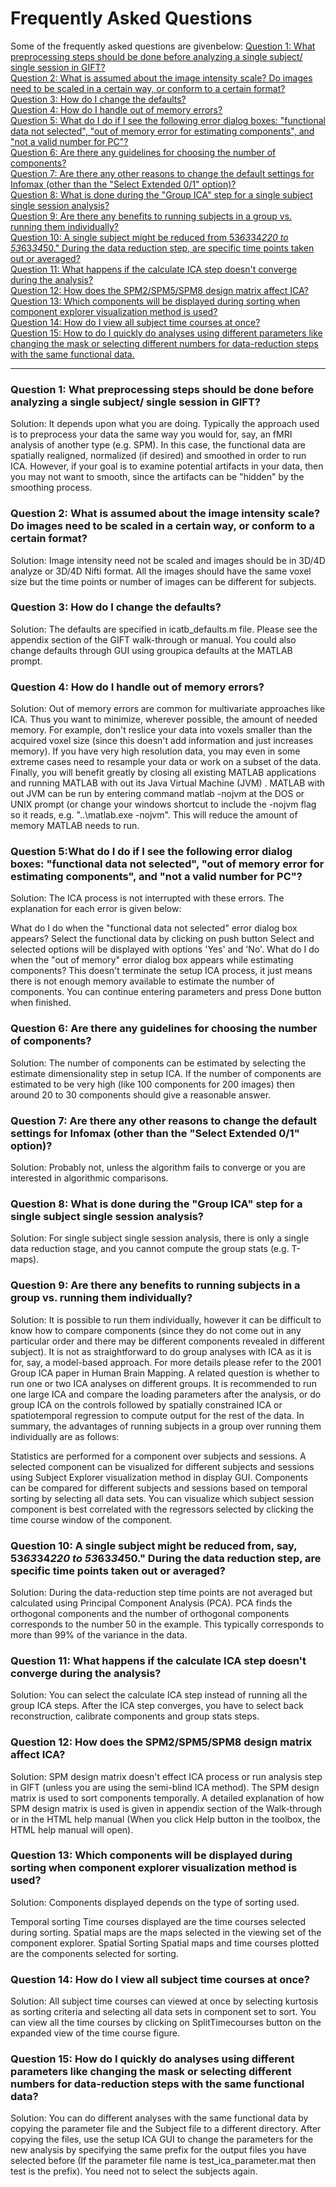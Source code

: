 # Frequently Asked Questions
Some of the frequently asked questions are givenbelow:
[Question 1: What preprocessing steps should be done before analyzing a single subject/ single session in GIFT?](#q1)<br>
[Question 2: What is assumed about the image intensity scale? Do images need to be scaled in a certain way, or conform to a certain format?](#q2)<br>
[Question 3: How do I change the defaults?](#q3)<br>
[Question 4: How do I handle out of memory errors?](#q4)<br>
[Question 5: What do I do if I see the following error dialog boxes: "functional data not selected", "out of memory error for estimating components", and "not a valid number for PC"?](#q5)<br>
[Question 6: Are there any guidelines for choosing the number of components?](#q6)<br>
[Question 7: Are there any other reasons to change the default settings for Infomax (other than the "Select Extended 0/1" option)?](#q7)<br>
[Question 8: What is done during the "Group ICA" step for a single subject single session analysis?](#q8)<br>
[Question 9: Are there any benefits to running subjects in a group vs. running them individually?](#q9)<br>
[Question 10: A single subject might be reduced from 53*63*34*220 to 53*63*34*50." During the data reduction step, are specific time points taken out or averaged?](#q10)<br>
[Question 11: What happens if the calculate ICA step doesn't converge during the analysis?](#q11)<br>
[Question 12: How does the SPM2/SPM5/SPM8 design matrix affect ICA?](#q12)<br>
[Question 13: Which components will be displayed during sorting when component explorer visualization method is used?](#q13)<br>
[Question 14: How do I view all subject time courses at once?](#q14)<br>
[Question 15: How to do I quickly do analyses using different parameters like changing the mask or selecting different numbers for data-reduction steps with the same functional data.](#q15)<br>

---

### Question 1: What preprocessing steps should be done before analyzing a single subject/ single session in GIFT?<a name="q1"></a>

Solution: It depends upon what you are doing. Typically the approach used is to preprocess your data the same way you would for, say, an fMRI analysis of another type (e.g. SPM). In this case, the functional data are spatially realigned,  normalized (if desired) and smoothed in order to run ICA. However, if your goal is to examine potential artifacts in your data, then you may not want to smooth, since the artifacts can be "hidden" by the smoothing process.

### Question 2: What is assumed about the image intensity scale? Do images need to be scaled in a certain way, or conform to a certain format?<a name="q2"></a>

Solution: Image intensity need not be scaled and images should be in 3D/4D analyze or 3D/4D Nifti format. All the images should have the same voxel size but the time points or number of images can be different for subjects.

### Question 3: How do I change the defaults?<a name="q3"></a>

Solution: The defaults are specified in icatb_defaults.m file. Please see the appendix section of the GIFT walk-through or manual. You could also change defaults through GUI using groupica defaults at the MATLAB prompt.

### Question 4: How do I handle out of memory errors?<a name="q4"></a>

Solution: Out of memory errors are common for multivariate approaches like ICA. Thus you want to minimize, wherever possible, the amount of needed memory. For example, don't reslice your data into voxels smaller than the acquired voxel size (since this doesn't add information and just increases memory). If you have very high resolution data, you may even in some extreme cases need to resample your data or work on a subset of the data. Finally, you will benefit greatly by closing all existing MATLAB applications and running MATLAB with out its Java Virtual Machine (JVM) . MATLAB with out JVM can be run by entering command matlab -nojvm at the DOS or UNIX prompt (or change your windows shortcut to include the -nojvm flag so it reads, e.g. "..\matlab.exe -nojvm". This will reduce the amount of memory MATLAB needs to run.

### Question 5:What do I do if I see the following error dialog boxes: "functional data not selected", "out of memory error for estimating components", and "not a valid number for PC"?<a name="q5"></a>

Solution: The ICA process is not interrupted with these errors. The explanation for each error is given below:

What do I do when the "functional data not selected" error dialog box appears?
Select the functional data by clicking on push button Select and selected options will be displayed with options 'Yes' and 'No'.
What do I do when the "out of memory" error dialog box appears while estimating components?
This doesn't terminate the setup ICA process, it just means there is not enough memory available to estimate the number of components. You can continue entering parameters and press Done button when finished.

### Question 6: Are there any guidelines for choosing the number of components?<a name="q6"></a>

Solution: The number of components can be estimated by selecting the estimate dimensionality step in setup ICA. If the number of components are estimated to be very high (like 100 components for 200 images) then around 20 to 30 components should give a reasonable answer.

### Question 7: Are there any other reasons to change the default settings for Infomax (other than the "Select Extended 0/1" option)?<a name="q7"></a>

Solution: Probably not, unless the algorithm fails to converge or you are interested in algorithmic comparisons.

### Question 8: What is done during the "Group ICA" step for a single subject single session analysis?<a name="q8"></a>

Solution: For single subject single session analysis, there is only a single data reduction stage, and you cannot compute the group stats (e.g. T-maps).

### Question 9: Are there any benefits to running subjects in a group vs. running them individually?<a name="q9"></a>

Solution: It is possible to run them individually, however it can be difficult to know how to compare components (since they do not come out in any particular order and there may be different components revealed in different subject). It is not as straightforward to do group analyses with ICA as it is for, say, a model-based approach. For more details please refer to the 2001 Group ICA paper in Human Brain Mapping. A related question is whether to run one or two ICA analyses on different groups. It is recommended to run one large ICA and compare the loading parameters after the analysis, or do group ICA on the controls followed by spatially constrained ICA or spatiotemporal regression to compute output for the rest of the data. In summary, the advantages of running subjects in a group over running them individually are as follows:

Statistics are performed for a component over subjects and sessions.
A selected component can be visualized for different subjects and sessions using Subject Explorer visualization method in display GUI.
Components can be compared for different subjects and sessions based on temporal sorting by selecting all data sets. You can visualize which subject session component is best correlated with the regressors selected by clicking the time course window of the component.

### Question 10: A single subject might be reduced from, say, 53*63*34*220 to 53*63*34*50." During the data reduction step, are specific time points taken out or averaged?<a name="q10"></a>

Solution: During the data-reduction step time points are not averaged but calculated using Principal Component Analysis (PCA). PCA finds the orthogonal components and the number of orthogonal components corresponds to the number 50 in the example. This typically corresponds to more than 99% of the variance in the data.

### Question 11: What happens if the calculate ICA step doesn't converge during the analysis?<a name="q11"></a>

Solution: You can select the calculate ICA step instead of running all the group ICA steps. After the ICA step converges, you have to select back reconstruction, calibrate components and group stats steps.

### Question 12: How does the SPM2/SPM5/SPM8 design matrix affect ICA?<a name="q12"></a>

Solution: SPM design matrix doesn't effect ICA process or run analysis step in GIFT (unless you are using the semi-blind ICA method). The SPM design matrix is used to sort components temporally. A detailed explanation of how SPM design matrix is used is given in appendix section of the Walk-through or in the HTML help manual (When you click Help button in the toolbox, the HTML help manual will open).

### Question 13: Which components will be displayed during sorting when component explorer visualization method is used?<a name="q13"></a>

Solution: Components displayed depends on the type of sorting used.
 
Temporal sorting
Time courses displayed are the time courses selected during sorting. Spatial maps are the maps selected in the viewing set of the component explorer.
Spatial Sorting
Spatial maps and time courses plotted are the components selected for sorting.

### Question 14: How do I view all subject time courses at once?<a name="q14"></a>

Solution: All subject time courses can viewed at once by selecting kurtosis as sorting criteria and selecting all data sets in component set to sort. You can view all the time courses by clicking on SplitTimecourses button on the expanded view of the time course figure.

### Question 15: How do I quickly do analyses using different parameters like changing the mask or selecting different numbers for data-reduction steps with the same functional data?<a name="q15"></a>

Solution: You can do different analyses with the same functional data by copying the parameter file and the Subject file to a different directory. After copying the files, use the setup ICA GUI to change the parameters for the new analysis by specifying the same prefix for the output files you have selected before (If the parameter file name is test_ica_parameter.mat then test is the prefix). You need not to select the subjects again.
